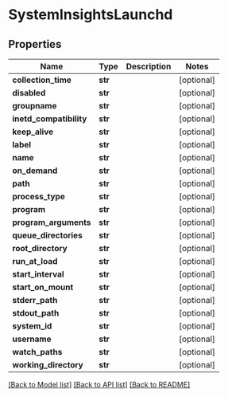 # SystemInsightsLaunchd

## Properties
Name | Type | Description | Notes
------------ | ------------- | ------------- | -------------
**collection_time** | **str** |  | [optional] 
**disabled** | **str** |  | [optional] 
**groupname** | **str** |  | [optional] 
**inetd_compatibility** | **str** |  | [optional] 
**keep_alive** | **str** |  | [optional] 
**label** | **str** |  | [optional] 
**name** | **str** |  | [optional] 
**on_demand** | **str** |  | [optional] 
**path** | **str** |  | [optional] 
**process_type** | **str** |  | [optional] 
**program** | **str** |  | [optional] 
**program_arguments** | **str** |  | [optional] 
**queue_directories** | **str** |  | [optional] 
**root_directory** | **str** |  | [optional] 
**run_at_load** | **str** |  | [optional] 
**start_interval** | **str** |  | [optional] 
**start_on_mount** | **str** |  | [optional] 
**stderr_path** | **str** |  | [optional] 
**stdout_path** | **str** |  | [optional] 
**system_id** | **str** |  | [optional] 
**username** | **str** |  | [optional] 
**watch_paths** | **str** |  | [optional] 
**working_directory** | **str** |  | [optional] 

[[Back to Model list]](../README.md#documentation-for-models) [[Back to API list]](../README.md#documentation-for-api-endpoints) [[Back to README]](../README.md)


